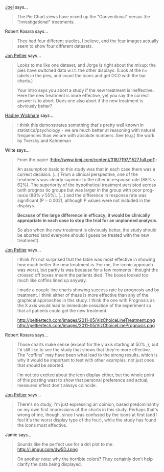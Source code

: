 <a href="http://euphemize.net/" rel="nofollow noopener" target="_blank">Joel</a> says…
>	The Pie Chart views have mixed up the "Conventional" versus the "Investigational" treatments.

Robert Kosara says…
>	They had four different studies, I believe, and the four images actually seem to show four different datasets.

<a href="http://peltiertech.com/WordPress/" rel="nofollow noopener" target="_blank">Jon Peltier</a> says…
>	Looks to me like one dataset, and Jorge is right about the mixup: the pies have switched data w.r.t. the other displays. (Look at the n= labels in the pies, and count the icons and get OCD with the bar charts.)
>	
>	Your intro says you abort a study if the new treatment is ineffective. Here the new treatment is more effective, yet you say the correct answer is to abort. Does one also abort if the new treatment is obviously better?

<a href="http://had.co.nz" rel="nofollow noopener" target="_blank">Hadley Wickham</a> says…
>	I think this demonstrates something that's pretty well known in statistics/psychology - we are much better at reasoning with natural frequencies than we are with absolute numbers.  See (e.g.) the work by Tversky and Kahneman

Wilte says…
>	From the paper (http://www.bmj.com/content/318/7197/1527.full.pdf):
>	
>	An assumption basic to this study was that in each
>	case there was a correct decision. (...) From a clinical perspective, one of the
>	treatments was clearly superior to the other in
>	response rate (88% v 62%). The superiority of the
>	hypothetical treatment persisted across both prognos­
>	tic groups but was larger in the group with poor prog­
>	nosis (88% v 55%). (...) and the difference in response rate was
>	significant (P = 0.002), although P values were not
>	included in the displays. 
>   
>	<strong>Because of the large difference
>	in efficacy, it would be clinically appropriate in each
>	case to stop the trial for an unplanned analysis.</strong>
>	
>	
>	So also when the new treatment is obviously better, the study should be aborted (and everyone should I guess be treated with the new treatment).

<a href="http://peltiertech.com/WordPress/" rel="nofollow noopener" target="_blank">Jon Peltier</a> says…
>	I think I'm not surprised that the table was most effective in showing how much better the new treatment is. For me, the iconic approach was worst, but partly is was because for a few moments I thought the crossed off boxes meant the patients died. The boxes looked too much like coffins lined up anyway.
>	
>	I made a couple line charts showing success rate by prognosis and by treatment. I think either of these is more effective than any of the graphical approaches in this study. I think the one with Prognosis as the X axis would lead to immediate cessation of the experiment so that all patients could get the new treatment.
>	
>	http://peltiertech.com/images/2011-05/VizChoiceLineTreatment.png
>	http://peltiertech.com/images/2011-05/VizChoiceLinePrognosis.png

Robert Kosara says…
>	Those charts make sense (except for the y axis starting at 50% ;), but I'd still like to see the study that shows that they're more effective. The "coffins" may have been what lead to the strong results, which is why it would be important to test with other examples, not just ones that should be aborted.
>	
>	I'm not too excited about the icon display either, but the whole point of this posting wast to show that personal preference and actual, measured effect don't always coincide.

<a href="http://peltiertech.com/WordPress/" rel="nofollow noopener" target="_blank">Jon Peltier</a> says…
>	There's no study, I'm just expressing an opinion, based predominantly on my own first impressions of the charts in this study. Perhaps that's wrong of me, though, since I was confused by the icons at first (and I feel it's the worst display type of the four), while the study has found the icons most effective.

Jamie says…
>	Sounds like the perfect use for a dot plot to me: <a href="http://i.imgur.com/dw5DJ.png">http://i.imgur.com/dw5DJ.png</a>
>	
>	On another note: why the horrible colors?  They certainly don't help clarify the data being displayed.
